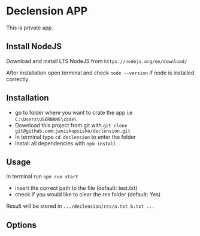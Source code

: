 # Declension APP

This is private app.

## Install NodeJS

Download and install LTS NodeJS from `https://nodejs.org/en/download/`

After installation open terminal and check `node --version` if node is installed correctly

## Installation

- go to folder where you want to crate the app i.e `C:\Users\USERNAME\code\`
- Download this project from git with `git clone git@github.com:janiskopsisko/declension.git`
- In terminal type `cd declension` to enter the folder 
- Install all dependencies with `npm install`

## Usage

In terminal run `npm run start`

- insert the correct path to the file (default: test.txt)
- check if you would like to clear the res folder (default: Yes)

Result will be stored in `.../declension/res/a.txt b.txt ...`

## Options